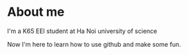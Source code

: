 # About me

I'm a K65 EEI student at Ha Noi university of science

Now I'm here to learn how to use github and make some fun.
